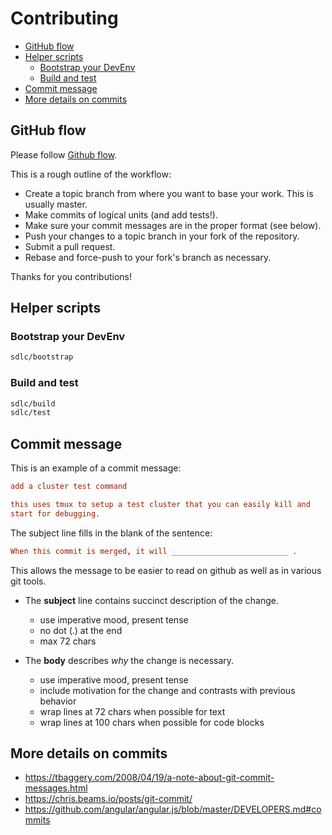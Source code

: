# Contributing

<!--TOC-->

- [GitHub flow](#github-flow)
- [Helper scripts](#helper-scripts)
  - [Bootstrap your DevEnv](#bootstrap-your-devenv)
  - [Build and test](#build-and-test)
- [Commit message](#commit-message)
- [More details on commits](#more-details-on-commits)

<!--TOC-->

## GitHub flow

Please follow [Github flow](https://guides.github.com/introduction/flow/index.html).

This is a rough outline of the workflow:

- Create a topic branch from where you want to base your work. This is usually master.
- Make commits of logical units (and add tests!).
- Make sure your commit messages are in the proper format (see below).
- Push your changes to a topic branch in your fork of the repository.
- Submit a pull request.
- Rebase and force-push to your fork's branch as necessary.

Thanks for you contributions!


## Helper scripts

### Bootstrap your DevEnv

```bash
sdlc/bootstrap
```


### Build and test

```bash
sdlc/build
sdlc/test
```


## Commit message

This is an example of a commit message:

```conf
add a cluster test command

this uses tmux to setup a test cluster that you can easily kill and
start for debugging.
```

The subject line fills in the blank of the sentence:

```conf
When this commit is merged, it will __________________________ .
```

This allows the message to be easier to read on github
as well as in various git tools.

- The **subject** line contains succinct description of the change.
  - use imperative mood, present tense
  - no dot (.) at the end
  - max 72 chars

- The **body** describes *why* the change is necessary.
  - use imperative mood, present tense
  - include motivation for the change and contrasts with previous behavior
  - wrap lines at 72 chars when possible for text
  - wrap lines at 100 chars when possible for code blocks


## More details on commits

- https://tbaggery.com/2008/04/19/a-note-about-git-commit-messages.html
- https://chris.beams.io/posts/git-commit/
- https://github.com/angular/angular.js/blob/master/DEVELOPERS.md#commits
